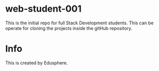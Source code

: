# web-student-001
This is the initial repo for full Stack Development students.
This can be operate for cloning the projects inside the gitHub repository.


# Info
This is created by Edusphere.

